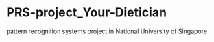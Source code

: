 # PRS-project_Your-Dietician
pattern recognition systems project in National University of Singapore
